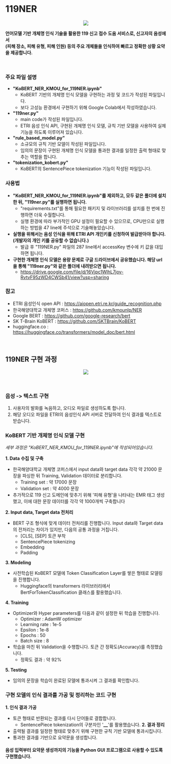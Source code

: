 # **119NER**
<p align="center"><img src="https://user-images.githubusercontent.com/46772883/101279253-5c083b00-3804-11eb-9558-63f6623a19c8.png" /></p>

**언어모델 기반 개체명 인식 기술을 활용한 119 신고 접수 도움 서비스로, 신고자의 음성에서  
(피해 장소, 피해 유형, 피해 인원) 등의 주요 개체들을 인식하여 빠르고 정확한 상황 요약을 제공합니다.**


<br>

### **주요 파일 설명**
+ **"KoBERT_NER_KMOU_for_119NER.ipynb"**
  + KoBERT 기반의 개체명 인식 모델을 구현하는 과정 및 코드가 작성된 파일입니다.
  + 보다 고성능 환경에서 구현하기 위해 Google Colab에서 작성하였습니다.
+ **"119ner.py"**
  + main code가 작성된 파일입니다.
  + ETRI 음성 인식 API, 구현된 개체명 인식 모델, 규칙 기반 모델을 사용하여 실제 기능을 하도록 이루어져 있습니다.
+ **"rule_based_model.py"**
  + 소규모의 규칙 기반 모델이 작성된 파일입니다.
  + 임의의 문장이 구현된 개체명 인식 모델을 통과한 결과를 일정한 출력 형태로 맞추는 역할을 합니다.
+ **"tokenization_kobert.py"**
  + KoBERT의 SentencePiece tokenization 기능이 작성된 파일입니다.

### **사용법**
+ **"KoBERT_NER_KMOU_for_119NER.ipynb"를 제외하고, 모두 같은 폴더에 설치한 뒤, "119ner.py"를 실행하면 됩니다.** 
  + "requirements.txt"를 통해 필요한 패키지 및 라이브러리를 설치를 한 번에 진행하면 더욱 수월합니다.
  + 실행 환경에 따라 부가적인 GPU 설정이 필요할 수 있으므로, CPU만으로 실행하는 방법을 47 line에 주석으로 기술해놓았습니다.
+ **실행을 위해서는 음성 인식을 위해 ETRI API 개인키를 신청하여 발급받아야 합니다. (개발자의 개인 키를 공유할 수 없습니다.)**
  + 발급 후  "119NER.py" 파일의 287 line에서 accessKey 변수에 키 값을 대입하면 됩니다.
+ **구현한 개체명 인식 모델은 용량 문제로 구글 드라이브에서 공유했습니다. 해당 url을 통해 "119ner.py"와 같은 폴더에 내려받으면 됩니다.**
  + https://drive.google.com/file/d/16Vjpc1WlhL7jov-RvtvF95zWD4CWSb41/view?usp=sharing


### **참고**
+ ETRI 음성인식 open API : https://aiopen.etri.re.kr/guide_recognition.php
+ 한국해양대학교 개체명 코퍼스 : https://github.com/kmounlp/NER
+ Google BERT : https://github.com/google-research/bert
+ SK T-Brain KoBERT : https://github.com/SKTBrain/KoBERT
+ huggingface.co : https://huggingface.co/transformers/model_doc/bert.html

<br>

## 119NER 구현 과정

<p align="center"><img src="https://user-images.githubusercontent.com/46772883/101279555-57448680-3806-11eb-9f6f-17de4d10402a.png" /></p>
<br>

### 음성 -> 텍스트 구현
1. 사용자의 발화를 녹음하고, 오디오 파일로 생성하도록 합니다.
2. 해당 오디오 파일을 ETRI의 음성인식 API 서버로 전달하여 인식 결과를 텍스트로 받습니다.

### KoBERT 기반 개체명 인식 모델 구현
_세부 과정은 "KoBERT_NER_KMOU_for_119NER.ipynb"에 작성되어있습니다._  


**1. Data 수집 및 구축**
+ 한국해양대학교 개체명 코퍼스에서 input data와 target data 각각 약 21000 문장을 파싱한 뒤 Training, Validation 데이터로 분리합니다.
  + Training set : 약 17000 문장
  + Validation set : 약 4000 문장
+ 추가적으로 119 신고 도메인에 맞추기 위해 '피해 유형'을 나타내는 EMR 태그 생성했고, 이에 대한 문장 데이터를 각각 약 1000개씩 구축합니다

**2. Input data, Target data 전처리**
+ BERT 구조 형식에 맞게 데이터 전처리를 진행합니다. Input data와 Target data의 전처리는 차이가 있지만, 다음의 공통 과정을 거칩니다.
  + [CLS], [SEP] 토큰 부착
  + SentencePiece tokenizing
  + Embedding
  + Padding
  
**3. Modeling**
+ 사전학습된 KoBERT 모델에 Token Classification Layer를 쌓은 형태로 모델링을 진행합니다.
  + Huggingface의 transformers 라이브러리에서 BertForTokenClassification 클래스를 활용했습니다.

**4. Training**
+ Optimizer와 Hyper parameters를 다음과 같이 설정한 뒤 학습을 진행합니다.
  + Optimizer : AdamW optimizer
  + Learning rate : 1e-5
  + Epsilon : 1e-8
  + Epochs : 50
  + Batch size : 8
+ 학습을 마친 뒤 Validation을 수행합니다. 토큰 간 정확도(Accuracy)를 측정했습니다.
  + 정확도 결과 : 약 92%

**5. Testing**
+ 임의의 문장을 학습이 완료된 모델에 통과시켜 그 결과를 확인합니다.

### 구현 모델의 인식 결과를 가공 및 정리하는 코드 구현
**1. 인식 결과 가공**
+ 토큰 형태로 반환되는 결과를 다시 단어들로 결합합니다.
  + SentencePiece tokenization의 구분자인 '▁'를 활용했습니다.
**2. 결과 정리**
+ 출력될 결과를 일정한 형태로 맞추기 위해 구현한 규칙 기반 모델에 통과시킵니다.
+ 통과한 결과를 기반으로 요약문을 생성합니다.

#### 음성 입력부터 요약문 생성까지의 기능을 Python GUI 프로그램으로 사용할 수 있도록 구현했습니다.
